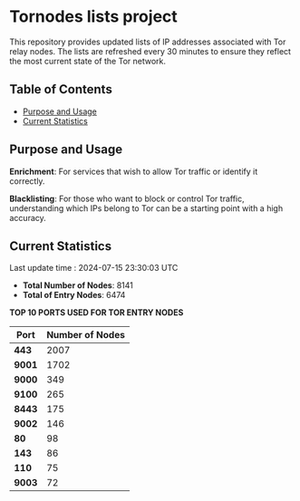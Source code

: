 # Tornodes lists project

This repository provides updated lists of IP addresses associated with Tor relay nodes. The lists are refreshed every 30 minutes to ensure they reflect the most current state of the Tor network.

## Table of Contents

- [Purpose and Usage](#purpose-and-usage)
- [Current Statistics](#current-statistics)


## Purpose and Usage

**Enrichment**: For services that wish to allow Tor traffic or identify it correctly.

**Blacklisting**: For those who want to block or control Tor traffic, understanding which IPs belong to Tor can be a starting point with a high accuracy.

## Current Statistics

Last update time : 2024-07-15 23:30:03 UTC

- **Total Number of Nodes**: 8141
- **Total of Entry Nodes**: 6474

**TOP 10 PORTS USED FOR TOR ENTRY NODES**

| **Port** | **Number of Nodes** |
|------|-----------------|
| **443**   | 2007  |
| **9001**   | 1702  |
| **9000**   | 349  |
| **9100**   | 265  |
| **8443**   | 175  |
| **9002**   | 146  |
| **80**   | 98  |
| **143**   | 86  |
| **110**   | 75  |
| **9003**   | 72  |

